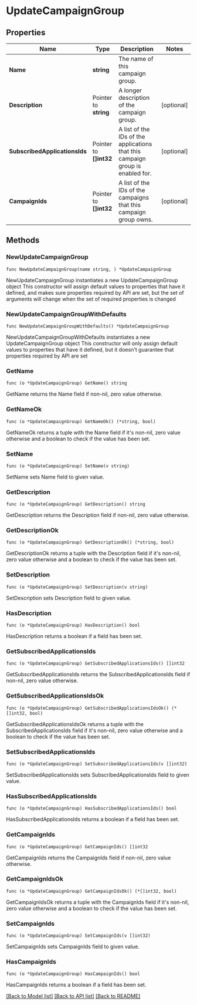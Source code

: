 # UpdateCampaignGroup

## Properties

Name | Type | Description | Notes
------------ | ------------- | ------------- | -------------
**Name** | **string** | The name of this campaign group. | 
**Description** | Pointer to **string** | A longer description of the campaign group. | [optional] 
**SubscribedApplicationsIds** | Pointer to **[]int32** | A list of the IDs of the applications that this campaign group is enabled for. | [optional] 
**CampaignIds** | Pointer to **[]int32** | A list of the IDs of the campaigns that this campaign group owns. | [optional] 

## Methods

### NewUpdateCampaignGroup

`func NewUpdateCampaignGroup(name string, ) *UpdateCampaignGroup`

NewUpdateCampaignGroup instantiates a new UpdateCampaignGroup object
This constructor will assign default values to properties that have it defined,
and makes sure properties required by API are set, but the set of arguments
will change when the set of required properties is changed

### NewUpdateCampaignGroupWithDefaults

`func NewUpdateCampaignGroupWithDefaults() *UpdateCampaignGroup`

NewUpdateCampaignGroupWithDefaults instantiates a new UpdateCampaignGroup object
This constructor will only assign default values to properties that have it defined,
but it doesn't guarantee that properties required by API are set

### GetName

`func (o *UpdateCampaignGroup) GetName() string`

GetName returns the Name field if non-nil, zero value otherwise.

### GetNameOk

`func (o *UpdateCampaignGroup) GetNameOk() (*string, bool)`

GetNameOk returns a tuple with the Name field if it's non-nil, zero value otherwise
and a boolean to check if the value has been set.

### SetName

`func (o *UpdateCampaignGroup) SetName(v string)`

SetName sets Name field to given value.


### GetDescription

`func (o *UpdateCampaignGroup) GetDescription() string`

GetDescription returns the Description field if non-nil, zero value otherwise.

### GetDescriptionOk

`func (o *UpdateCampaignGroup) GetDescriptionOk() (*string, bool)`

GetDescriptionOk returns a tuple with the Description field if it's non-nil, zero value otherwise
and a boolean to check if the value has been set.

### SetDescription

`func (o *UpdateCampaignGroup) SetDescription(v string)`

SetDescription sets Description field to given value.

### HasDescription

`func (o *UpdateCampaignGroup) HasDescription() bool`

HasDescription returns a boolean if a field has been set.

### GetSubscribedApplicationsIds

`func (o *UpdateCampaignGroup) GetSubscribedApplicationsIds() []int32`

GetSubscribedApplicationsIds returns the SubscribedApplicationsIds field if non-nil, zero value otherwise.

### GetSubscribedApplicationsIdsOk

`func (o *UpdateCampaignGroup) GetSubscribedApplicationsIdsOk() (*[]int32, bool)`

GetSubscribedApplicationsIdsOk returns a tuple with the SubscribedApplicationsIds field if it's non-nil, zero value otherwise
and a boolean to check if the value has been set.

### SetSubscribedApplicationsIds

`func (o *UpdateCampaignGroup) SetSubscribedApplicationsIds(v []int32)`

SetSubscribedApplicationsIds sets SubscribedApplicationsIds field to given value.

### HasSubscribedApplicationsIds

`func (o *UpdateCampaignGroup) HasSubscribedApplicationsIds() bool`

HasSubscribedApplicationsIds returns a boolean if a field has been set.

### GetCampaignIds

`func (o *UpdateCampaignGroup) GetCampaignIds() []int32`

GetCampaignIds returns the CampaignIds field if non-nil, zero value otherwise.

### GetCampaignIdsOk

`func (o *UpdateCampaignGroup) GetCampaignIdsOk() (*[]int32, bool)`

GetCampaignIdsOk returns a tuple with the CampaignIds field if it's non-nil, zero value otherwise
and a boolean to check if the value has been set.

### SetCampaignIds

`func (o *UpdateCampaignGroup) SetCampaignIds(v []int32)`

SetCampaignIds sets CampaignIds field to given value.

### HasCampaignIds

`func (o *UpdateCampaignGroup) HasCampaignIds() bool`

HasCampaignIds returns a boolean if a field has been set.


[[Back to Model list]](../README.md#documentation-for-models) [[Back to API list]](../README.md#documentation-for-api-endpoints) [[Back to README]](../README.md)


